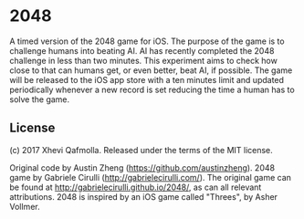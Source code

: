 # 2048
A timed version of the 2048 game for iOS. The purpose of the game is to challenge humans into beating AI. AI has recently completed the 2048 challenge in less than two minutes. This experiment aims to check how close to that can humans get, or even better, beat AI, if possible. The game will be released to the iOS app store with a ten minutes limit and updated periodically whenever a new record is set reducing the time a human has to solve the game.

License
-------
(c) 2017 Xhevi Qafmolla. Released under the terms of the MIT license.

Original code by Austin Zheng (https://github.com/austinzheng). 2048 game by Gabriele Cirulli (http://gabrielecirulli.com/). The original game can be found at http://gabrielecirulli.github.io/2048/, as can all relevant attributions. 2048 is inspired by an iOS game called "Threes", by Asher Vollmer.
